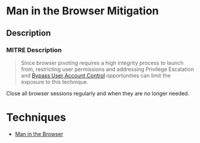 
# Man in the Browser Mitigation

## Description

### MITRE Description

> Since browser pivoting requires a high integrity process to launch from, restricting user permissions and addressing Privilege Escalation and [Bypass User Account Control](https://attack.mitre.org/techniques/T1088) opportunities can limit the exposure to this technique. 

Close all browser sessions regularly and when they are no longer needed.


# Techniques


* [Man in the Browser](../techniques/Man-in-the-Browser.md)

